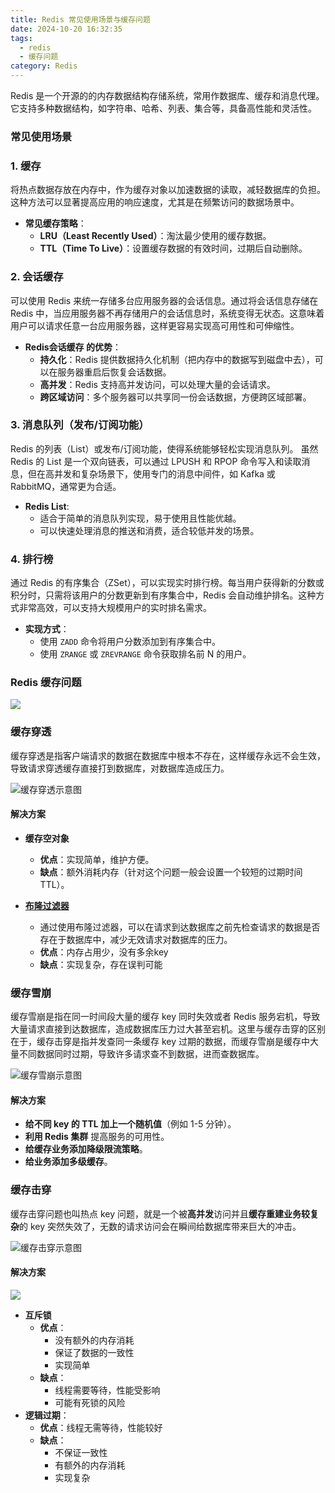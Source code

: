 ```yaml
---
title: Redis 常见使用场景与缓存问题
date: 2024-10-20 16:32:35
tags:
  - redis
  - 缓存问题
category: Redis
---
```


Redis 是一个开源的的内存数据结构存储系统，常用作数据库、缓存和消息代理。它支持多种数据结构，如字符串、哈希、列表、集合等，具备高性能和灵活性。

### 常见使用场景

### 1. 缓存
将热点数据存放在内存中，作为缓存对象以加速数据的读取，减轻数据库的负担。这种方法可以显著提高应用的响应速度，尤其是在频繁访问的数据场景中。

- **常见缓存策略**：
    - **LRU（Least Recently Used）**：淘汰最少使用的缓存数据。
    - **TTL（Time To Live）**：设置缓存数据的有效时间，过期后自动删除。

### 2. 会话缓存
可以使用 Redis 来统一存储多台应用服务器的会话信息。通过将会话信息存储在 Redis 中，当应用服务器不再存储用户的会话信息时，系统变得无状态。这意味着用户可以请求任意一台应用服务器，这样更容易实现高可用性和可伸缩性。

- **Redis会话缓存 的优势**：
    - **持久化**：Redis 提供数据持久化机制（把内存中的数据写到磁盘中去），可以在服务器重启后恢复会话数据。
    - **高并发**：Redis 支持高并发访问，可以处理大量的会话请求。
    - **跨区域访问**：多个服务器可以共享同一份会话数据，方便跨区域部署。

### 3. 消息队列（发布/订阅功能）
Redis 的列表（List）或发布/订阅功能，使得系统能够轻松实现消息队列。 虽然 Redis 的 List 是一个双向链表，可以通过 LPUSH 和 RPOP 命令写入和读取消息，但在高并发和复杂场景下，使用专门的消息中间件，如 Kafka 或 RabbitMQ，通常更为合适。
- **Redis List**:
    - 适合于简单的消息队列实现，易于使用且性能优越。
    - 可以快速处理消息的推送和消费，适合较低并发的场景。
### 4. 排行榜
通过 Redis 的有序集合（ZSet），可以实现实时排行榜。每当用户获得新的分数或积分时，只需将该用户的分数更新到有序集合中，Redis 会自动维护排名。这种方式非常高效，可以支持大规模用户的实时排名需求。

- **实现方式**：
    - 使用 `ZADD` 命令将用户分数添加到有序集合中。
    - 使用 `ZRANGE` 或 `ZREVRANGE` 命令获取排名前 N 的用户。

### Redis 缓存问题
![](https://gitee.com/Luyseon/blogimage/raw/master/img/20241026155821.png)

### 缓存穿透

缓存穿透是指客户端请求的数据在数据库中根本不存在，这样缓存永远不会生效，导致请求穿透缓存直接打到数据库，对数据库造成压力。

![缓存穿透示意图](https://gitee.com/Luyseon/blogimage/raw/master/img/20241026175234.png)

#### 解决方案

- **缓存空对象**
  - **优点**：实现简单，维护方便。
  - **缺点**：额外消耗内存（针对这个问题一般会设置一个较短的过期时间 TTL）。

- **[布隆过滤器](https://lualvis.github.io/2024/10/20/BloomFilter/)**
  - 通过使用布隆过滤器，可以在请求到达数据库之前先检查请求的数据是否存在于数据库中，减少无效请求对数据库的压力。
  - **优点**：内存占用少，没有多余key
  - **缺点**：实现复杂，存在误判可能

### 缓存雪崩

缓存雪崩是指在同一时间段大量的缓存 key 同时失效或者 Redis 服务宕机，导致大量请求直接到达数据库，造成数据库压力过大甚至宕机。这里与缓存击穿的区别在于，缓存击穿是指并发查同一条缓存 key 过期的数据，而缓存雪崩是缓存中大量不同数据同时过期，导致许多请求查不到数据，进而查数据库。

![缓存雪崩示意图](https://gitee.com/Luyseon/blogimage/raw/master/img/20241026173240.png)

#### 解决方案

- **给不同 key 的 TTL 加上一个随机值**（例如 1-5 分钟）。
- **利用 Redis 集群** 提高服务的可用性。
- **给缓存业务添加降级限流策略**。
- **给业务添加多级缓存**。

### 缓存击穿

缓存击穿问题也叫热点 key 问题，就是一个被**高并发**访问并且**缓存重建业务较复杂**的 key 突然失效了，无数的请求访问会在瞬间给数据库带来巨大的冲击。

![缓存击穿示意图](https://gitee.com/Luyseon/blogimage/raw/master/img/20241026182327.png)

#### 解决方案
![](https://gitee.com/Luyseon/blogimage/raw/master/img/20241026184306.png)
- **互斥锁**
  - **优点**：
    - 没有额外的内存消耗
    - 保证了数据的一致性
    - 实现简单
  - **缺点**：
    - 线程需要等待，性能受影响
    - 可能有死锁的风险
- **逻辑过期**：
  - **优点**：线程无需等待，性能较好
  - **缺点**：
    - 不保证一致性
    - 有额外的内存消耗
    - 实现复杂
